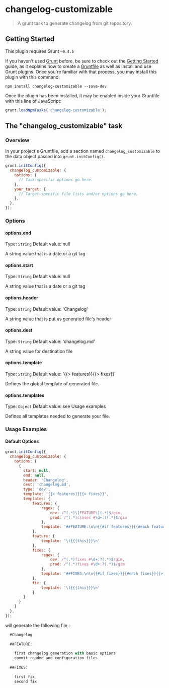 # changelog-customizable

> A grunt task to generate changelog from git repository.

## Getting Started
This plugin requires Grunt `~0.4.5`

If you haven't used [Grunt](http://gruntjs.com/) before, be sure to check out the [Getting Started](http://gruntjs.com/getting-started) guide, as it explains how to create a [Gruntfile](http://gruntjs.com/sample-gruntfile) as well as install and use Grunt plugins. Once you're familiar with that process, you may install this plugin with this command:

```shell
npm install changelog-customizable --save-dev
```

Once the plugin has been installed, it may be enabled inside your Gruntfile with this line of JavaScript:

```js
grunt.loadNpmTasks('changelog-customizable');
```

## The "changelog_customizable" task

### Overview
In your project's Gruntfile, add a section named `changelog_customizable` to the data object passed into `grunt.initConfig()`.

```js
grunt.initConfig({
  changelog_customizable: {
    options: {
      // Task-specific options go here.
    },
    your_target: {
      // Target-specific file lists and/or options go here.
    },
  },
});
```

### Options

#### options.end
Type: `String`
Default value: null

A string value that is a date or a git tag

#### options.start
Type: `String`
Default value: null

A string value that is a date or a git tag

#### options.header
Type: `String`
Default value: 'Changelog'

A string value that is put as generated file's header

#### options.dest
Type: `String`
Default value: 'changelog.md'

A string value for destination file

#### options.template
Type: `String`
Default value: '{{> features}}{{> fixes}}'

Defines the global template of generated file.

#### options.templates
Type: `Object`
Default value: see Usage examples

Defines all templates needed to generate your file.

### Usage Examples

#### Default Options


```js
grunt.initConfig({
  changelog_customizable: {
    options: {
      {
        start: null,
        end: null,
        header: 'Changelog',
        dest: 'changelog.md',
        type: 'dev',
        template: '{{> features}}{{> fixes}}',
        templates: {
            features: {
                regex: {
                    dev: /^(.*)\[FEATURE\](.*)$/gim,
                    prod: /^(.*)closes #\d+:?(.*)$/gim
                },
                template: '##FEATURE:\n\n{{#if features}}{{#each features}}{{> feature}}{{/each}}{{else}}{{/if}}\n'
            },
            feature: {
                template: '\t{{{this}}}\n'
            },
            fixes: {
                regex: {
                    dev: /^(.*)fixes #\d+:?(.*)$/gim,
                    prod: /^(.*)fixes #\d+:?(.*)$/gim
                },
                template: '##FIXES:\n\n{{#if fixes}}{{#each fixes}}{{> fix}}{{/each}}{{else}}{{/if}}\n'
            },
            fix: {
                template: '\t{{{this}}}\n'
            }
        }
      }
    }
  },
});
```

will generate the following file :
```js
  #Changelog
  
  ##FEATURE:
  
  	first changelog generation with basic options
  	commit readme and configuration files
  
  ##FIXES:
  
    first fix
    second fix
```